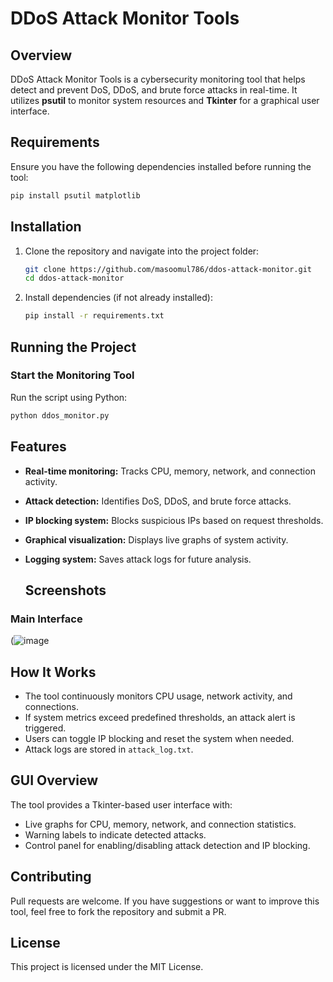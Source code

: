 # DDoS Attack Monitor Tools

## Overview
DDoS Attack Monitor Tools is a cybersecurity monitoring tool that helps detect and prevent DoS, DDoS, and brute force attacks in real-time. It utilizes **psutil** to monitor system resources and **Tkinter** for a graphical user interface.

## Requirements
Ensure you have the following dependencies installed before running the tool:

```sh
pip install psutil matplotlib
```

## Installation
1. Clone the repository and navigate into the project folder:
   ```sh
   git clone https://github.com/masoomul786/ddos-attack-monitor.git
   cd ddos-attack-monitor
   ```

2. Install dependencies (if not already installed):
   ```sh
   pip install -r requirements.txt
   ```

## Running the Project

### Start the Monitoring Tool
Run the script using Python:

```sh
python ddos_monitor.py
```

## Features
- **Real-time monitoring:** Tracks CPU, memory, network, and connection activity.
- **Attack detection:** Identifies DoS, DDoS, and brute force attacks.
- **IP blocking system:** Blocks suspicious IPs based on request thresholds.
- **Graphical visualization:** Displays live graphs of system activity.
- **Logging system:** Saves attack logs for future analysis.

  ## Screenshots

### Main Interface
(![image](https://github.com/user-attachments/assets/eb6b99a8-93ed-49ce-878f-b83e52db60da)


## How It Works
- The tool continuously monitors CPU usage, network activity, and connections.
- If system metrics exceed predefined thresholds, an attack alert is triggered.
- Users can toggle IP blocking and reset the system when needed.
- Attack logs are stored in `attack_log.txt`.

## GUI Overview
The tool provides a Tkinter-based user interface with:
- Live graphs for CPU, memory, network, and connection statistics.
- Warning labels to indicate detected attacks.
- Control panel for enabling/disabling attack detection and IP blocking.


## Contributing
Pull requests are welcome. If you have suggestions or want to improve this tool, feel free to fork the repository and submit a PR.

## License
This project is licensed under the MIT License.

